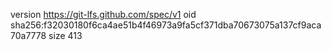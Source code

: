 version https://git-lfs.github.com/spec/v1
oid sha256:f32030180f6ca4ae51b4f46973a9fa5cf371dba70673075a137cf9aca70a7778
size 413
